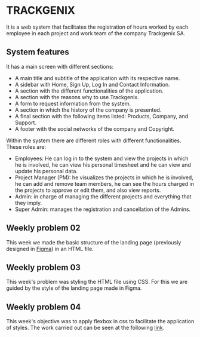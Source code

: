# TRACKGENIX

It is a web system that facilitates the registration of hours worked by each employee in each project and work team of the company Trackgenix SA.

## System features

It has a main screen with different sections:

* A main title and subtitle of the application with its respective name.
* A sidebar with Home, Sign Up, Log In and Contact Information.
* A section with the different functionalities of the application.
* A section with the reasons why to use Trackgenix.
* A form to request information from the system.
* A section in which the history of the company is presented.
* A final section with the following items listed: Products, Company, and Support.
* A footer with the social networks of the company and Copyright.


Within the system there are different roles with different functionalities. These roles are:

* Employees: He can log in to the system and view the projects in which he is involved, he can view his personal timesheet and he can view and update his personal data.
* Project Manager (PM): he visualizes the projects in which he is involved, he can add and remove team members, he can see the hours charged in the projects to approve or edit them, and also view reports.
* Admin: in charge of managing the different projects and everything that they imply.
* Super Admin: manages the registration and cancellation of the Admins.

## Weekly problem 02

This week we made the basic structure of the landing page (previously designed in [Figma](https://www.figma.com/file/VikOLkc7mTH1me1UFCZUw1/BaSP-2022-Trackgenix-Paloma?node-id=302%3A367)) in an HTML file.

## Weekly problem 03

This week's problem was styling the HTML file using CSS. For this we are guided by the style of the landing page made in Figma.

## Weekly problem 04

This week's objective was to apply flexbox in css to facilitate the application of styles. The work carried out can be seen at the following [link](https://facund0fernandez.github.io/BaSP-M2022-Etapa-1/Semana-04/).